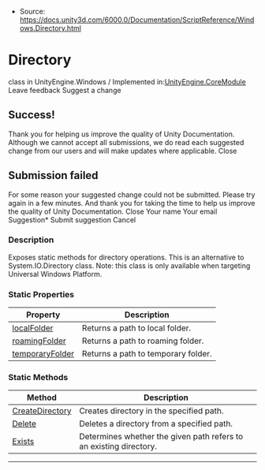 * Source: https://docs.unity3d.com/6000.0/Documentation/ScriptReference/Windows.Directory.html

# Directory
class in UnityEngine.Windows
/
Implemented in:[UnityEngine.CoreModule](https://docs.unity3d.com/6000.0/Documentation/ScriptReference/UnityEngine.CoreModule.html)
Leave feedback
Suggest a change
## Success!
Thank you for helping us improve the quality of Unity Documentation. Although we cannot accept all submissions, we do read each suggested change from our users and will make updates where applicable.
Close
## Submission failed
For some reason your suggested change could not be submitted. Please <a>try again</a> in a few minutes. And thank you for taking the time to help us improve the quality of Unity Documentation.
Close
Your name Your email Suggestion* Submit suggestion
Cancel
### Description
Exposes static methods for directory operations.
This is an alternative to System.IO.Directory class. Note: this class is only available when targeting Universal Windows Platform.
### Static Properties
Property | Description  
---|---  
[localFolder](https://docs.unity3d.com/6000.0/Documentation/ScriptReference/Windows.Directory-localFolder.html) | Returns a path to local folder.  
[roamingFolder](https://docs.unity3d.com/6000.0/Documentation/ScriptReference/Windows.Directory-roamingFolder.html) | Returns a path to roaming folder.  
[temporaryFolder](https://docs.unity3d.com/6000.0/Documentation/ScriptReference/Windows.Directory-temporaryFolder.html) | Returns a path to temporary folder.  
### Static Methods
Method | Description  
---|---  
[CreateDirectory](https://docs.unity3d.com/6000.0/Documentation/ScriptReference/Windows.Directory.CreateDirectory.html) | Creates directory in the specified path.  
[Delete](https://docs.unity3d.com/6000.0/Documentation/ScriptReference/Windows.Directory.Delete.html) | Deletes a directory from a specified path.  
[Exists](https://docs.unity3d.com/6000.0/Documentation/ScriptReference/Windows.Directory.Exists.html) | Determines whether the given path refers to an existing directory.  
* * *
